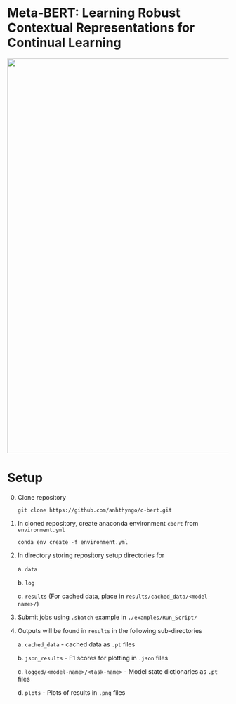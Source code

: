 # Meta-BERT: Learning Robust Contextual Representations for Continual Learning

<img src="https://github.com/anhthyngo/meta-bert/blob/master/img/bert-img.jpeg " width="900">



# Setup

0. Clone repository

   `git clone https://github.com/anhthyngo/c-bert.git`

1. In cloned repository, create anaconda environment `cbert` from `environment.yml`

   `conda env create -f environment.yml`

2. In directory storing repository setup directories for

   a. `data`

   b. `log`

   c. `results` (For cached data, place in `results/cached_data/<model-name>/`)

3. Submit jobs using `.sbatch` example in `./examples/Run_Script/`

4. Outputs will be found in `results` in the following sub-directories

   a. `cached_data`                                            -  cached data as `.pt` files

   b. `json_results`                                          -  F1 scores for plotting in `.json` files

   c. `logged/<model-name>/<task-name>`   -  Model state dictionaries as `.pt` files

   d. `plots`                                                         -  Plots of results in `.png` files

